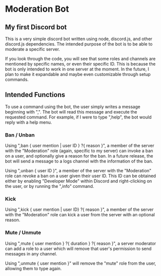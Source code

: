 # Moderation Bot

## My first Discord bot

This is a very simple discord bot written using node, discord.js, and other discord.js dependencies. The intended purpose of the bot is to be able to moderate a specific server.

If you look through the code, you will see that some roles and channels are mentioned by specific names, or even their specific ID. This is because the bot is only intended to work in one server at the moment. In the future, I plan to make it expandable and maybe even customizable through setup commands.

## Intended Functions

To use a command using the bot, the user simply writes a message beginning with ",". The bot will read this message and execute the requested command. For example, if I were to type ",help", the bot would reply with a help menu.

### Ban / Unban

Using ",ban { user mention | user ID } ?{ reason }", a member of the server with the "Moderation" role (again, specific to my server) can invoke a ban on a user, and optionally give a reason for the ban. In a future release, the bot will send a message to a logs channel with the information of the ban.

Using ",unban { user ID }", a member of the server with the "Moderation" role can revoke a ban on a user given their user ID. This ID can be obtained either by enabling "Developer Mode" within Discord and right-clicking on the user, or by running the ",info" command.

### Kick

Using ",kick { user mention | user ID} ?{ reason }", a member of the server with the "Moderation" role can kick a user from the server with an optional reason.

### Mute / Unmute

Using ",mute { user mention } ?{ duration } ?{ reason }", a server moderator can add a role to a user which will remove that user's permission to send messages in any channel.

Using ",unmute { user mention }" will remove the "mute" role from the user, allowing them to type again.
